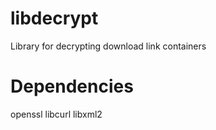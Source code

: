 # libdecrypt
Library for decrypting download link containers

# Dependencies
openssl
libcurl
libxml2
